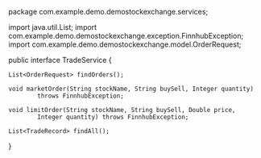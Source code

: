 package com.example.demo.demostockexchange.services;

import java.util.List;
import com.example.demo.demostockexchange.exception.FinnhubException;
import com.example.demo.demostockexchange.model.OrderRequest;

public interface TradeService {

    List<OrderRequest> findOrders();

    void marketOrder(String stockName, String buySell, Integer quantity)
            throws FinnhubException;

    void limitOrder(String stockName, String buySell, Double price,
            Integer quantity) throws FinnhubException;

    List<TradeRecord> findAll();
}